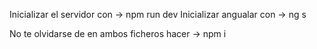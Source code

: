 Inicializar el servidor con -> npm run dev
Inicializar angualar con -> ng s

No te olvidarse de en ambos ficheros hacer -> npm i 
